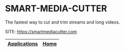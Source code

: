 # SMART-MEDIA-CUTTER

 The fastest way to cut and trim streams and long videos.

 SITE: https://smartmediacutter.com

 | [Applications](https://portable-linux-apps.github.io/apps.html) | [Home](https://portable-linux-apps.github.io)
 | --- | --- |
